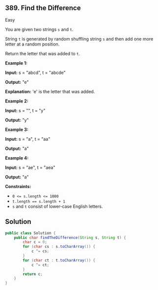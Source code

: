 ## 389\. Find the Difference

Easy

You are given two strings `s` and `t`.

String `t` is generated by random shuffling string `s` and then add one more letter at a random position.

Return the letter that was added to `t`.

**Example 1:**

**Input:** s = "abcd", t = "abcde"

**Output:** "e"

**Explanation:** 'e' is the letter that was added.

**Example 2:**

**Input:** s = "", t = "y"

**Output:** "y"

**Example 3:**

**Input:** s = "a", t = "aa"

**Output:** "a"

**Example 4:**

**Input:** s = "ae", t = "aea"

**Output:** "a"

**Constraints:**

*   `0 <= s.length <= 1000`
*   `t.length == s.length + 1`
*   `s` and `t` consist of lower-case English letters.

## Solution

```java
public class Solution {
    public char findTheDifference(String s, String t) {
        char c = 0;
        for (char cs : s.toCharArray()) {
            c ^= cs;
        }
        for (char ct : t.toCharArray()) {
            c ^= ct;
        }
        return c;
    }
}
```